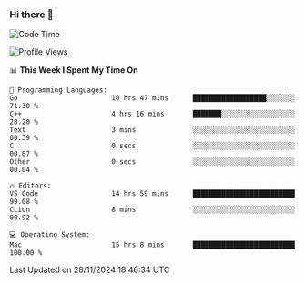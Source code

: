 ### Hi there 👋

<!--START_SECTION:waka-->
![Code Time](http://img.shields.io/badge/Code%20Time-847%20hrs%2050%20mins-blue)

![Profile Views](http://img.shields.io/badge/Profile%20Views-0-blue)

📊 **This Week I Spent My Time On** 

```text
💬 Programming Languages: 
Go                       10 hrs 47 mins      ██████████████████░░░░░░░   71.30 % 
C++                      4 hrs 16 mins       ███████░░░░░░░░░░░░░░░░░░   28.20 % 
Text                     3 mins              ░░░░░░░░░░░░░░░░░░░░░░░░░   00.39 % 
C                        0 secs              ░░░░░░░░░░░░░░░░░░░░░░░░░   00.07 % 
Other                    0 secs              ░░░░░░░░░░░░░░░░░░░░░░░░░   00.04 % 

🔥 Editors: 
VS Code                  14 hrs 59 mins      █████████████████████████   99.08 % 
CLion                    8 mins              ░░░░░░░░░░░░░░░░░░░░░░░░░   00.92 % 

💻 Operating System: 
Mac                      15 hrs 8 mins       █████████████████████████   100.00 % 
```


 Last Updated on 28/11/2024 18:46:34 UTC
<!--END_SECTION:waka-->

<!--
**JackeyHua-SJTU/JackeyHua-SJTU** is a ✨ _special_ ✨ repository because its `README.md` (this file) appears on your GitHub profile.

Here are some ideas to get you started:

- 🔭 I’m currently working on ...
- 🌱 I’m currently learning ...
- 👯 I’m looking to collaborate on ...
- 🤔 I’m looking for help with ...
- 💬 Ask me about ...
- 📫 How to reach me: ...
- 😄 Pronouns: ...
- ⚡ Fun fact: ...
-->
